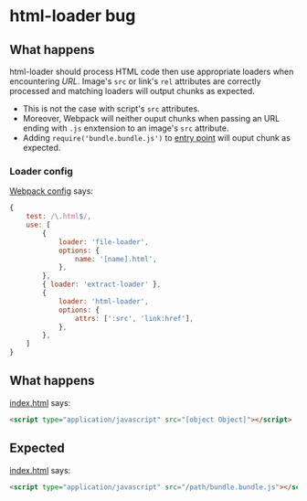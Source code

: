 # html-loader bug

## What happens

html-loader should process HTML code then use appropriate loaders when encountering _URL_.
Image's `src` or link's `rel` attributes are correctly processed and matching loaders will output chunks as expected.

* This is not the case with script's `src` attributes.
* Moreover, Webpack will neither ouput chunks when passing an URL ending with `.js` enxtension to an image's `src` attribute.
* Adding `require('bundle.bundle.js')` to [entry point](./index.js) will ouput chunk as expected.

### Loader config

[Webpack config](./webpack.dev.config.js#L87) says:

```javascript
{
	test: /\.html$/,
	use: [
		{
			loader: 'file-loader',
			options: {
				name: '[name].html',
			},
		},
		{ loader: 'extract-loader' },
		{
			loader: 'html-loader',
			options: {
				attrs: [':src', 'link:href'],
			},
		},
	]
}
```

## What happens
 
[index.html](./index.html#L7) says:

```html
<script type="application/javascript" src="[object Object]"></script>
```


## Expected
 
[index.html](./index.html#L7) says:

```html
<script type="application/javascript" src="/path/bundle.bundle.js"></script>
```

